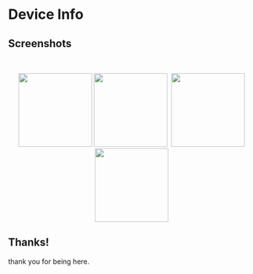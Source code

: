 # Device Info

## Screenshots

<br/>
<p align="center">
  <img src="![Screenshot_01](https://user-images.githubusercontent.com/81400350/202395261-6e4b66ba-4f54-4fa9-8816-486d94330236.jpg)" width="150" />
  <img src="" width="150" />
  <img src="" />
  <img src="media/screenshots/screenshot_04.png" width="150" />
  <img src="media/screenshots/screenshot_05.png" width="150" />
</p>

## Thanks!

thank you for being here.
